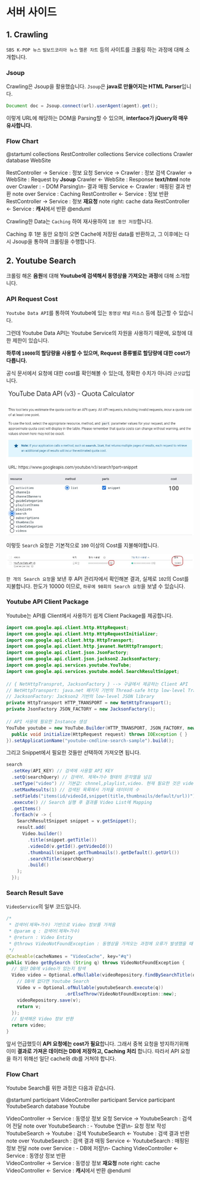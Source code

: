# 서버 사이드

## 1. Crawling

`SBS K-POP 뉴스` `빌보드코리아 뉴스` `멜론 차트` 등의 사이트를 크롤링 하는 과정에 대해 소개합니다.

### Jsoup
 
Crawling은 Jsoup을 활용했습니다. `Jsoup`은 **java로 만들어지는 HTML Parser**입니다.

``` java
Document doc = Jsoup.connect(url).userAgent(agent).get();
```

이렇게 URL에 해당하는 DOM을 Parsing할 수 있으며, **interface가 jQuery와 매우 유사합니다.**

### Flow Chart

@startuml
collections RestController
collections Service
collections Crawler
database WebSite

RestController -> Service : 정보 요청
Service -> Crawler : 정보 검색
Crawler -> WebSite : Request by **Jsoup**
Crawler <- WebSite : Response **text/html**
note over Crawler : - DOM Parsing\n- 결과 매핑
Service <- Crawler : 매핑된 결과 반환
note over Service : Caching 
RestController <- Service : 정보 반환
RestController -> Service : 정보 **재요청**
note right: cache data
RestController <- Service : **캐시**에서 반환
@enduml

Crawling한 Data는 `Caching` 하여 재사용하여 `1분 동안 저장`합니다.

Caching 후 1분 동안 요청이 오면 Cache에 저장된 data를 반환하고, 그 이후에는 다시 Jsoup을 통하여 크롤링을 수행합니다.

## 2. Youtube Search

크롤링 해온 **음원**에 대해 **Youtube에 검색해서 동영상을 가져오는 과정**에 대해 소개합니다.

### API Request Cost 

`Youtube Data API`를 통하여 Youtube에 있는 `동영상` `채널` `리소스` 등에 접근할 수 있습니다.

그런데 Youtube Data API는 Youtube Service의 자원을 사용하기 때문에, 요청에 대한 제한이 있습니다.

**하루에 `10000`의 할당량을 사용할 수 있으며, Request 종류별로 할당량에 대한 cost가 다릅니다.** 

공식 문서에서 요청에 대한 cost를 확인해볼 수 있는데, 정확한 수치가 아니라 `근삿값`입니다.

![cost](./cost.jpg)

이렇듯 `Search` 요청은 기본적으로 `100` 이상의 Cost를 지불해야합니다.

![cost2](./cost2.jpg)

`한 개의 Search 요청`을 보낸 후 API 관리자에서 확인해본 결과, 실제로 `102`의 Cost를 지불합니다. 한도가 10000 이므로, `하루에 98회의 Search 요청`을 보낼 수 있습니다.

### Youtube API Client Package

Youtube는 API를 Client에서 사용하기 쉽게 Client Package를 제공합니다.

``` java
import com.google.api.client.http.HttpRequest;
import com.google.api.client.http.HttpRequestInitializer;
import com.google.api.client.http.HttpTransport;
import com.google.api.client.http.javanet.NetHttpTransport;
import com.google.api.client.json.JsonFactory;
import com.google.api.client.json.jackson2.JacksonFactory;
import com.google.api.services.youtube.YouTube;
import com.google.api.services.youtube.model.SearchResultSnippet;

// { NetHttpTransprot, JacksonFactory } --> 구글에서 제공하는 Client API
// NetHttpTransport: java.net 패키지 기반의 Thread-safe http low-level Transport
// JacksonFactory: Jackson2 기반의 low-level JSON library
private HttpTransport HTTP_TRANSPORT = new NetHttpTransport();
private JsonFactory JSON_FACTORY = new JacksonFactory();

// API 사용에 필요한 Instance 생성
YouTube youtube = new YouTube.Builder(HTTP_TRANSPORT, JSON_FACTORY, new HttpRequestInitializer() {
  public void initialize(HttpRequest request) throws IOException { }
}).setApplicationName("youtube-cmdline-search-sample").build();
```

그리고 Snippet에서 필요한 것들만 선택하여 가져오면 됩니다.

``` java
search
  .setKey(API_KEY) // 검색에 사용할 API KEY
  .setQ(searchQuery) // 검색어. 제목+가수 형태의 문자열을 넘김
  .setType("video") // 기본값: chnnel,playlist,video. 현재 필요한 것은 video
  .setMaxResults(1) // 검색된 목록에서 가져올 데이터의 수
  .setFields("items(id/videoId,snippet(title,thumbnails/default/url))") // 결과로 가져올 필드
  .execute() // Search 실행 후 결과를 Video List에 Mapping
  .getItems()
  .forEach(v -> {
    SearchResultSnippet snippet = v.getSnippet();
    result.add(
      Video.builder()
        .title(snippet.getTitle())
        .videoId(v.getId().getVideoId())
        .thumbnail(snippet.getThumbnails().getDefault().getUrl())
        .searchTitle(searchQuery)
        .build()
    );
  });
```

### Search Result Save

`VideoService`의 일부 코드입니다.

``` java
/*
 * 검색어(제목+가수) 기반으로 Video 정보를 가져옴
 * @param q : 검색어(제목+가수)
 * @return : Video Entity
 * @throws VideoNotFoundException : 동영상을 가져오는 과정에 오류가 발생했을 때 예외 처리
 */
@Cacheable(cacheNames = "VideoCache", key="#q")
public Video getBySearch (String q) throws VideoNotFoundException {
  // 일단 DB에 video가 있는지 탐색
  Video video = Optional.ofNullable(videoRepository.findBySearchTitle(q)).orElseGet(() -> {
    // DB에 없다면 Youtube Search
    Video v = Optional.ofNullable(youtubeSearch.execute(q))
                      .orElseThrow(VideoNotFoundException::new);
    videoRepository.save(v);
    return v;
  });
  // 탐색해온 Video 정보 반환
  return video;
}
```

앞서 언급했듯이 **API 요청에는 cost가 필요**합니다.
그래서 중복 요청을 방지하기위해 이미 **결과로 가져온 데이터는 DB에 저장하고, Caching 처리** 합니다.
따라서 API 요청을 하기 위해선 일단 cache와 db를 거쳐야 합니다. 

### Flow Chart

Youtube Search를 위한 과정은 다음과 같습니다.

@startuml
participant VideoController
participant Service
participant YoutubeSearch
database Youtube
 
VideoController -> Service : 동영상 정보 요청
Service -> YoutubeSearch : 검색어 전달
note over YoutubeSearch : - Youtube 연결\n- 요청 정보 작성
YoutubeSearch -> Youtube : 검색
YoutubeSearch <- Youtube : 검색 결과 반환
note over YoutubeSearch : 검색 결과 매핑 
Service <- YoutubeSearch : 매핑된 정보 전달 
note over Service : - DB에 저장\n- Caching 
VideoController <- Service : 동영상 정보 반환  
VideoController -> Service : 동영상 정보 **재요청**
note right: cache
VideoController <- Service : **캐시**에서 반환
@enduml